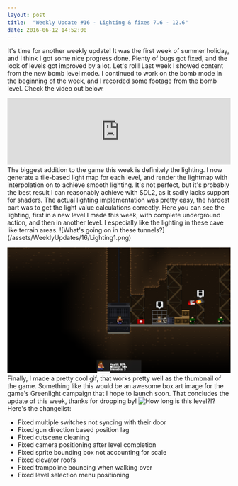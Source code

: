 ```yaml
---
layout: post
title:  "Weekly Update #16 - Lighting & fixes 7.6 - 12.6"
date: 2016-06-12 14:52:00
---
```

It's time for another weekly update! It was the first week of summer holiday, and I think I got some nice progress done. Plenty of bugs got fixed, and the look of levels got improved by a lot. Let's roll!
Last week I showed content from the new bomb level mode. I continued to work on the bomb mode in the beginning of the week, and I recorded some footage from the bomb level. Check the video out below.

<div class="embed-responsive embed-responsive-16by9"><iframe allowfullscreen="allowfullscreen" class="video" frameborder="0" height="50%" src="https://www.youtube.com/embed/sjIMctBBako?showinfo=0&rel=0" width="100%"></iframe></div>
The biggest addition to the game this week is definitely the lighting. I now generate a tile-based light map for each level, and render the lightmap with interpolation on to achieve smooth lighting. It's not perfect, but it's probably the best result I can reasonably achieve with SDL2, as it sadly lacks support for shaders. The actual lighting implementation was pretty easy, the hardest part was to get the light value calculations correctly. Here you can see the lighting, first in a new level I made this week, with complete underground action, and then in another level. I especially like the lighting in these cave like terrain areas.
![What's going on in these tunnels?](/assets/WeeklyUpdates/16/Lighting1.png)

![Kinda spooky, isn't it?](/assets/WeeklyUpdates/16/Lighting2.png)
Finally, I made a pretty cool gif, that works pretty well as the thumbnail of the game. Something like this would be an awesome box art image for the game's Greenlight campaign that I hope to launch soon. That concludes the update of this week, thanks for dropping by!
![How long is this level?!?](/assets/WeeklyUpdates/16/Thumbnail.gif)
Here's the changelist:
*   Fixed multiple switches not syncing with their door
*   Fixed gun direction based position lag
*   Fixed cutscene cleaning
*   Fixed camera positioning after level completion
*   Fixed sprite bounding box not accounting for scale
*   Fixed elevator roofs
*   Fixed trampoline bouncing when walking over
*   Fixed level selection menu positioning
